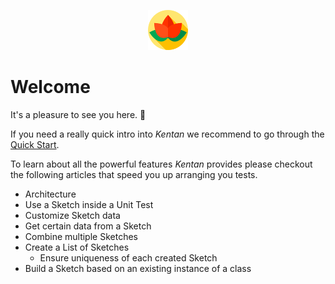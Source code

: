 <p align="center">
  <img src="./assets/logo.png" alt="water lily">
</p>

# Welcome

It's a pleasure to see you here. :pray:

If you need a really quick intro into _Kentan_ we recommend to go through the [Quick Start](quick-start.md).

To learn about all the powerful features _Kentan_ provides please checkout the following articles that speed you up arranging you tests.

- Architecture
- Use a Sketch inside a Unit Test
- Customize Sketch data
- Get certain data from a Sketch
- Combine multiple Sketches
- Create a List of Sketches
  - Ensure uniqueness of each created Sketch
- Build a Sketch based on an existing instance of a class

